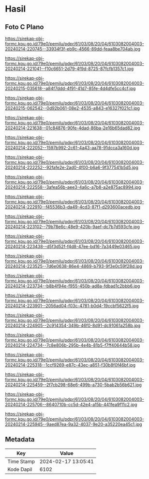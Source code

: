 # Hasil

## Foto C Plano

https://sirekap-obj-formc.kpu.go.id/79e0/pemilu/pdpr/61/03/08/20/04/6103082004003-20240214-220745--33934f3f-eb9c-4566-89dd-feaa8be704ab.jpg

https://sirekap-obj-formc.kpu.go.id/79e0/pemilu/pdpr/61/03/08/20/04/6103082004003-20240214-221041--f10c6651-2d79-4f9d-8725-87fcfb1357c1.jpg

https://sirekap-obj-formc.kpu.go.id/79e0/pemilu/pdpr/61/03/08/20/04/6103082004003-20240215-035618--a84f7ddd-4f91-41d7-85fe-4d4dfe5cc4cf.jpg

https://sirekap-obj-formc.kpu.go.id/79e0/pemilu/pdpr/61/03/08/20/04/6103082004003-20240215-062542--0d92b061-08e2-4535-a843-e16327f021c1.jpg

https://sirekap-obj-formc.kpu.go.id/79e0/pemilu/pdpr/61/03/08/20/04/6103082004003-20240214-221638--01c84876-90fe-4dad-86ba-2e16b65dad82.jpg

https://sirekap-obj-formc.kpu.go.id/79e0/pemilu/pdpr/61/03/08/20/04/6103082004003-20240214-222052--1597b992-2c61-4a43-aa78-91dcca3a160d.jpg

https://sirekap-obj-formc.kpu.go.id/79e0/pemilu/pdpr/61/03/08/20/04/6103082004003-20240214-222252--92fafe2e-2ad0-4f00-b6a6-9f377541b5d5.jpg

https://sirekap-obj-formc.kpu.go.id/79e0/pemilu/pdpr/61/03/08/20/04/6103082004003-20240214-222558--3afea56b-aee3-4a6c-a7b8-a2e875ac8994.jpg

https://sirekap-obj-formc.kpu.go.id/79e0/pemilu/pdpr/61/03/08/20/04/6103082004003-20240214-222910--f45536b3-da49-4cd3-87f1-d293600acedb.jpg

https://sirekap-obj-formc.kpu.go.id/79e0/pemilu/pdpr/61/03/08/20/04/6103082004003-20240214-223102--79b78e6c-48e9-420b-9aef-dc7b7d593cfe.jpg

https://sirekap-obj-formc.kpu.go.id/79e0/pemilu/pdpr/61/03/08/20/04/6103082004003-20240214-223438--d5f3d52f-f4d8-47ee-bd16-7a3449e03465.jpg

https://sirekap-obj-formc.kpu.go.id/79e0/pemilu/pdpr/61/03/08/20/04/6103082004003-20240214-223525--7d6e0638-86e4-4869-b793-9f3e0c59f28d.jpg

https://sirekap-obj-formc.kpu.go.id/79e0/pemilu/pdpr/61/03/08/20/04/6103082004003-20240214-223734--b8b4f94e-f955-450b-ad8a-fdbad1c2bbb6.jpg

https://sirekap-obj-formc.kpu.go.id/79e0/pemilu/pdpr/61/03/08/20/04/6103082004003-20240214-223901--2056ad04-f03c-4781-b0d4-19ccbf5622f5.jpg

https://sirekap-obj-formc.kpu.go.id/79e0/pemilu/pdpr/61/03/08/20/04/6103082004003-20240214-224905--2c914354-349b-46f0-8d91-dc91061a258b.jpg

https://sirekap-obj-formc.kpu.go.id/79e0/pemilu/pdpr/61/03/08/20/04/6103082004003-20240214-224734--7c8e806b-295b-4e4b-81b5-f7ff40644b58.jpg

https://sirekap-obj-formc.kpu.go.id/79e0/pemilu/pdpr/61/03/08/20/04/6103082004003-20240214-225318--1ccf9269-e87c-43ec-a851-f30b8f0f46bf.jpg

https://sirekap-obj-formc.kpu.go.id/79e0/pemilu/pdpr/61/03/08/20/04/6103082004003-20240214-225459--2f7cb298-68e6-499b-a730-5bab2b56b621.jpg

https://sirekap-obj-formc.kpu.go.id/79e0/pemilu/pdpr/61/03/08/20/04/6103082004003-20240214-225706--8640710b-cc5d-42e4-a15b-441fea9f11c2.jpg

https://sirekap-obj-formc.kpu.go.id/79e0/pemilu/pdpr/61/03/08/20/04/6103082004003-20240214-225945--9aed87ea-9a32-4037-9e20-a35220ea45c1.jpg


## Metadata

| Key        | Value               |
| ---------- | ------------------- |
| Time Stamp | 2024-02-17 13:05:41 |
| Kode Dapil | 6102                |




